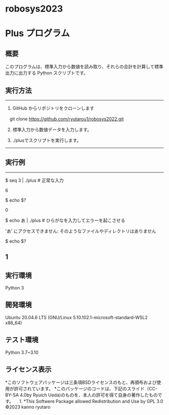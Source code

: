# robosys2023

# Plus プログラム

## 概要
このプログラムは、標準入力から数値を読み取り、それらの合計を計算して標準出力に出力する Python スクリプトです。

## 実行方法
-----
1.  GitHub からリポジトリをクローンします

　git clone https://github.com/ryutarou1/robosys2022.git

2. 標準入力から数値データを入力します。

3. ./plusでスクリプトを実行します。
----
## 実行例
----
$ seq 3 | ./plus   # 正常な入力

6

$ echo $?

0

$ echo あ | ./plus  # ひらがなを入力してエラーを起こさせる

'あ' にアクセスできません: そのようなファイルやディレクトリはありません

$ echo $?

1
----

## 実行環境

Python 3

## 開発環境
Ubuntu 20.04.6 LTS (GNU/Linux 5.10.102.1-microsoft-standard-WSL2 x86_64)

## テスト環境
Python 3.7~3.10

## ライセンス表示
*このソフトウェアパッケージは三条項BSDライセンスのもと、再頒布および使用が許可されています。
*このパッケージのコードは、下記のスライド（CC-BY-SA 4.0by Ryuich Ueda)のものを、本人の許可を得て自身の著作したものです。
　1. 
*This Softwere Package allowed Redistribution and Use by GPL 3.0
©2023 kanno ryutaro





